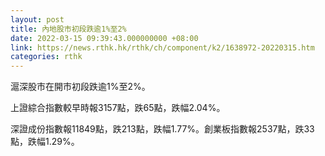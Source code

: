 ```yaml
---
layout: post
title: 內地股市初段跌逾1%至2%
date: 2022-03-15 09:39:43.000000000 +08:00
link: https://news.rthk.hk/rthk/ch/component/k2/1638972-20220315.htm
categories: rthk
---
```


滬深股市在開市初段跌逾1%至2%。

上證綜合指數較早時報3157點，跌65點，跌幅2.04%。

深證成份指數報11849點，跌213點，跌幅1.77%。創業板指數報2537點，跌33點，跌幅1.29%。
